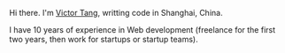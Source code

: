 Hi there. I'm [Victor Tang](https://tanghengzhi.com), writting code in Shanghai, China.

I have 10 years of experience in Web development (freelance for the first two years, then work for startups or startup teams).
